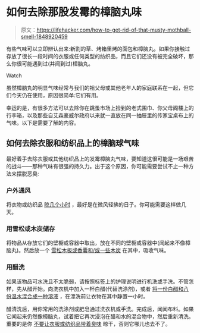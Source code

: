 # 如何去除那股发霉的樟脑丸味

> 原文：<https://lifehacker.com/how-to-get-rid-of-that-musty-mothball-smell-1848920459>

有些气味可以立即辨认出来:新割的草、烤箱里烤的面包和樟脑丸。如果你接触过存放了很长一段时间的衣服或任何类型的纺织品，而且它们还没有被完全破坏，那么你很可能遇到过(并闻到过)樟脑丸。

Watch

虽然樟脑丸的明显气味经常与我们的祖父母或其他老年人的家庭联系在一起，但它们今天仍在使用，原因很简单:它们有用。

幸运的是，有很多方法可以去除你在跳蚤市场上捡到的老式围巾、你父母阁楼上的行李箱，以及那些自艾森豪威尔政府以来就一直放在同一抽屉里的传家宝桌布上的气味。以下是需要了解的内容。

## 如何去除衣服和纺织品上的樟脑球气味

最好着手去除衣服或其他纺织品上的发霉樟脑丸气味，要知道这很可能是一场艰苦的战斗——那种气味有很强的持久力。出于这个原因，你可能需要尝试不止一种方法来摆脱恶臭:

### 户外通风

将衣物或纺织品 [晾几个小时](https://www.moth-prevention.com/blogs/the-art-of-prevention/how-to-get-rid-of-a-mothball-smell) ，最好是在微风轻拂的日子。你可能需要这样做几天。

### 用雪松或木炭储存

将物品从存放它们的壁橱或容器中取出，放在不同的壁橱或容器中(闻起来不像樟脑丸)。然后放一个 [雪松木板或香囊和/或一些木炭](https://www.moth-prevention.com/blogs/the-art-of-prevention/how-to-get-rid-of-a-mothball-smell) 在其中，吸收气味。

### 用醋洗

如果该物品可水洗且不太脆弱，请按照标签上的护理说明进行机洗或手洗。不管怎样，先从醋开始。向洗衣机中加入一杯白醋(代替洗涤剂)，或者 [将一份白醋和八份温水混合成一种溶液](https://www.classicdrycleaner.com/how-to-remove-moth-ball-smell-from-your-clothes/) ，在漂洗前让衣物在其中静置一小时。

醋清洗后，用你常用的洗涤剂或肥皂通过洗衣机或手洗。完成后，闻闻布料。如果它闻起来仍然像樟脑丸，试着把它再次浸泡在醋和水的混合物中，然后重新清洗。重要的是你 [不要让衣服或纺织品带着臭味](https://www.homemadesimple.com/in-the-home/get-rid-of-mothball-smells/) 晾干，否则它哪儿也去不了。